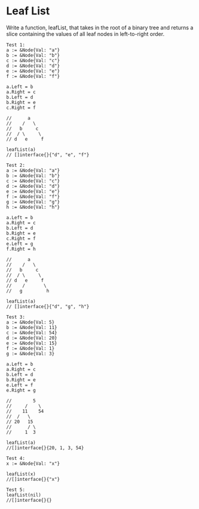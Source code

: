 # Leaf List

Write a function, leafList, that takes in the root of a binary tree and returns a slice containing the values of all leaf nodes in left-to-right order.

```
Test 1:
a := &Node{Val: "a"}
b := &Node{Val: "b"}
c := &Node{Val: "c"}
d := &Node{Val: "d"}
e := &Node{Val: "e"}
f := &Node{Val: "f"}

a.Left = b
a.Right = c
b.Left = d
b.Right = e
c.Right = f

//      a
//    /   \
//   b     c
//  / \     \
// d   e     f

leafList(a)
// []interface{}{"d", "e", "f"}
```

```
Test 2:
a := &Node{Val: "a"}
b := &Node{Val: "b"}
c := &Node{Val: "c"}
d := &Node{Val: "d"}
e := &Node{Val: "e"}
f := &Node{Val: "f"}
g := &Node{Val: "g"}
h := &Node{Val: "h"}

a.Left = b
a.Right = c
b.Left = d
b.Right = e
c.Right = f
e.Left = g
f.Right = h

//      a
//    /   \
//   b     c
//  / \     \
// d   e     f
//    /       \
//   g         h

leafList(a)
// []interface{}{"d", "g", "h"}
```

```
Test 3:
a := &Node{Val: 5}
b := &Node{Val: 11}
c := &Node{Val: 54}
d := &Node{Val: 20}
e := &Node{Val: 15}
f := &Node{Val: 1}
g := &Node{Val: 3}

a.Left = b
a.Right = c
b.Left = d
b.Right = e
e.Left = f
e.Right = g

//        5
//     /    \
//    11    54
//  /   \
// 20   15
//      / \
//     1  3

leafList(a)
//[]interface{}{20, 1, 3, 54}
```

```
Test 4:
x := &Node{Val: "x"}

leafList(x)
//[]interface{}{"x"}
```

```
Test 5:
leafList(nil)
//[]interface{}{}
```